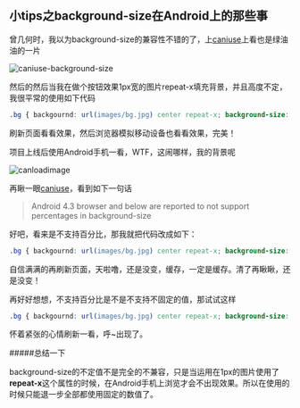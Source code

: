 ## 小tips之background-size在Android上的那些事
曾几何时，我以为background-size的兼容性不错的了，上[caniuse](http://caniuse.com/#search=background-size)上看也是绿油油的一片

![caniuse-background-size](http://wyguang.net/blog/wp-content/uploads/2016/08/caniuse-background-size.png)

然后的然后当我在做个按钮效果1px宽的图片repeat-x填充背景，并且高度不定，我很平常的使用如下代码

``` css 
.bg { backgournd: url(images/bg.jpg) center repeat-x; background-size: auto 100%; }
```

刷新页面看看效果，然后浏览器模拟移动设备也看看效果，完美！

项目上线后使用Android手机一看，WTF，这闹哪样，我的背景呢

![canloadimage](http://wyguang.net/blog/wp-content/uploads/2016/08/20160824111323.png)

再瞅一眼[caniuse](http://caniuse.com/#search=background-size)，看到如下一句话

> Android 4.3 browser and below are reported to not support percentages in background-size

好吧，看来是不支持百分比，那我就把代码改成如下：

``` css 
.bg { backgournd: url(images/bg.jpg) center repeat-x; background-size: auto 2rem; }
```

自信满满的再刷新页面，天啦噜，还是没变，缓存，一定是缓存。清了再瞅瞅，还是没变！

再好好想想，不支持百分比是不是不支持不固定的值，那试试这样

``` css 
.bg { backgournd: url(images/bg.jpg) center repeat-x; background-size: 1px 2rem; }
```

怀着紧张的心情刷新一看，呼~出现了。

#####总结一下

background-size的不定值不是完全的不兼容，只是当运用在1px的图片使用了**repeat-x**这个属性的时候，在Android手机上浏览才会不出现效果。所以在使用的时候只能退一步全部都使用固定的数值了。